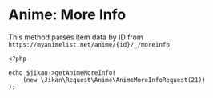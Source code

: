 # Anime: More Info
This method parses item data by ID from `https://myanimelist.net/anime/{id}/_/moreinfo`

```
<?php

echo $jikan->getAnimeMoreInfo(
    (new \Jikan\Request\Anime\AnimeMoreInfoRequest(21))
);
```
